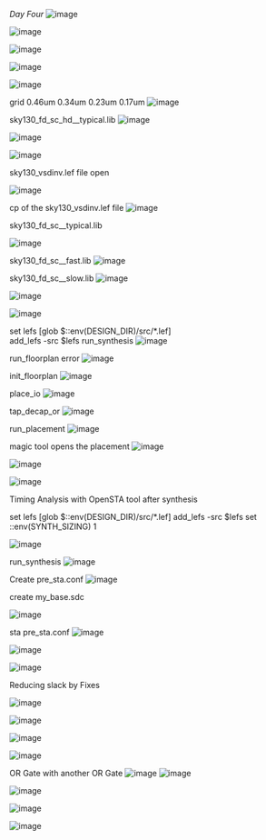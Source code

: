 *Day Four*
![image](https://github.com/piyushk246/Digital_VLSI_SoC_Design_And_Planning/assets/65733681/7573013d-c7b1-4568-9a6d-91ffa20138f9)

![image](https://github.com/piyushk246/Digital_VLSI_SoC_Design_And_Planning/assets/65733681/047b8cc8-83dd-42a7-a491-951ed36a745d)

![image](https://github.com/piyushk246/Digital_VLSI_SoC_Design_And_Planning/assets/65733681/028b2b00-fde5-444b-bdb4-d181d619755f)

![image](https://github.com/piyushk246/Digital_VLSI_SoC_Design_And_Planning/assets/65733681/081d6c5f-12ec-464a-8e52-487de025fc71)

![image](https://github.com/piyushk246/Digital_VLSI_SoC_Design_And_Planning/assets/65733681/1dcbd1fb-c037-4e97-85a7-40dc3c5e186f)

grid 0.46um 0.34um 0.23um 0.17um
![image](https://github.com/piyushk246/Digital_VLSI_SoC_Design_And_Planning/assets/65733681/bbd5dfb9-4311-4f9d-a4c3-c151d77a130f)

sky130_fd_sc_hd__typical.lib
![image](https://github.com/piyushk246/Digital_VLSI_SoC_Design_And_Planning/assets/65733681/b1a5d6d9-a928-4489-9244-c79b7d8a5604)

![image](https://github.com/piyushk246/Digital_VLSI_SoC_Design_And_Planning/assets/65733681/7e0efaa3-8ec6-4ef4-bdc2-0570d4def3de)

![image](https://github.com/piyushk246/Digital_VLSI_SoC_Design_And_Planning/assets/65733681/e02d6c9f-80fa-4b45-9e8a-4f5f7eadd066)

sky130_vsdinv.lef file open

![image](https://github.com/piyushk246/Digital_VLSI_SoC_Design_And_Planning/assets/65733681/b13d00c1-cc72-4799-8975-e48c2af2f106)


cp of the sky130_vsdinv.lef file 
![image](https://github.com/piyushk246/Digital_VLSI_SoC_Design_And_Planning/assets/65733681/74b8b3c1-fc89-4e43-8683-46f2844327f7)

sky130_fd_sc__typical.lib

![image](https://github.com/piyushk246/Digital_VLSI_SoC_Design_And_Planning/assets/65733681/58718723-d0c9-40bb-bac9-52ef7551b224)

sky130_fd_sc__fast.lib
![image](https://github.com/piyushk246/Digital_VLSI_SoC_Design_And_Planning/assets/65733681/6ca6d28c-49cd-42f7-a24e-163c3e959dc6)

sky130_fd_sc__slow.lib
![image](https://github.com/piyushk246/Digital_VLSI_SoC_Design_And_Planning/assets/65733681/0fc0928f-c9c4-4339-98e7-62b1d871da0d)


![image](https://github.com/piyushk246/Digital_VLSI_SoC_Design_And_Planning/assets/65733681/da95b75c-226f-4c3f-b8b9-0917f4cd4425)

![image](https://github.com/piyushk246/Digital_VLSI_SoC_Design_And_Planning/assets/65733681/d06bf511-d193-4fd3-9f79-5953835568ab)

set lefs [glob $::env(DESIGN_DIR)/src/*.lef]      
add_lefs -src $lefs
  run_synthesis
![image](https://github.com/piyushk246/Digital_VLSI_SoC_Design_And_Planning/assets/65733681/f753790d-097e-4551-b484-b9ec9c212c00)

run_floorplan error
![image](https://github.com/piyushk246/Digital_VLSI_SoC_Design_And_Planning/assets/65733681/a68fdcda-ff01-490d-b254-1f23a790e7b6)

  init_floorplan
  ![image](https://github.com/piyushk246/Digital_VLSI_SoC_Design_And_Planning/assets/65733681/8f596bd8-5d0e-4a74-b2e5-46af525656ae)

  place_io
  ![image](https://github.com/piyushk246/Digital_VLSI_SoC_Design_And_Planning/assets/65733681/a65b4ef9-447b-432d-847b-d60b0d9d01fe)

  tap_decap_or
    ![image](https://github.com/piyushk246/Digital_VLSI_SoC_Design_And_Planning/assets/65733681/b6badfc9-06b1-4f43-99f9-431bc21b9fa3)

run_placement
![image](https://github.com/piyushk246/Digital_VLSI_SoC_Design_And_Planning/assets/65733681/36880deb-61bb-4131-8ee3-e96e706e48fd)

magic tool opens the placement
![image](https://github.com/piyushk246/Digital_VLSI_SoC_Design_And_Planning/assets/65733681/02c72b06-cfec-4b43-a434-8c420f9d6da7)


![image](https://github.com/piyushk246/Digital_VLSI_SoC_Design_And_Planning/assets/65733681/da77af70-d6ce-4159-a882-49a400a1dc37)

![image](https://github.com/piyushk246/Digital_VLSI_SoC_Design_And_Planning/assets/65733681/cf0fb4c5-5c4c-44c4-bc20-6f07d212e47c)


Timing Analysis with OpenSTA tool after synthesis

set lefs [glob $::env(DESIGN_DIR)/src/*.lef] 
add_lefs -src $lefs 
set ::env(SYNTH_SIZING) 1 

![image](https://github.com/piyushk246/Digital_VLSI_SoC_Design_And_Planning/assets/65733681/9c0bcec8-0798-4ff9-8782-3206bdcd9be3)

run_synthesis
![image](https://github.com/piyushk246/Digital_VLSI_SoC_Design_And_Planning/assets/65733681/6405e219-826d-448b-a4ee-959dfe5176d1)

Create pre_sta.conf 
![image](https://github.com/piyushk246/Digital_VLSI_SoC_Design_And_Planning/assets/65733681/91c5251a-e3ea-48b7-84d7-a49670c62b11)

create my_base.sdc

![image](https://github.com/piyushk246/Digital_VLSI_SoC_Design_And_Planning/assets/65733681/5594aab5-d78a-40f0-85fb-77a8f7adef05)


sta pre_sta.conf
![image](https://github.com/piyushk246/Digital_VLSI_SoC_Design_And_Planning/assets/65733681/3c69d070-6d10-4f48-9e5f-fdd330a89048)

![image](https://github.com/piyushk246/Digital_VLSI_SoC_Design_And_Planning/assets/65733681/6e14020c-cf43-4acb-9ae9-1a1a956a816f)

![image](https://github.com/piyushk246/Digital_VLSI_SoC_Design_And_Planning/assets/65733681/843cd428-c645-4442-a358-2af37a008be9)

Reducing slack by Fixes

![image](https://github.com/piyushk246/Digital_VLSI_SoC_Design_And_Planning/assets/65733681/05b90720-3c70-4366-a363-5c5fb15b4c69)

![image](https://github.com/piyushk246/Digital_VLSI_SoC_Design_And_Planning/assets/65733681/c5c8b21b-1457-44ea-a3ab-e7c9a9379197)

![image](https://github.com/piyushk246/Digital_VLSI_SoC_Design_And_Planning/assets/65733681/0b6189da-cade-458a-976d-ee369a7f3d9e)

![image](https://github.com/piyushk246/Digital_VLSI_SoC_Design_And_Planning/assets/65733681/b7ffccf2-cd73-47d1-ab92-77ca1ee08c01)

OR Gate with another OR Gate
![image](https://github.com/piyushk246/Digital_VLSI_SoC_Design_And_Planning/assets/65733681/2ae922b2-9b97-4dbb-95ef-52b64359ac0b)
![image](https://github.com/piyushk246/Digital_VLSI_SoC_Design_And_Planning/assets/65733681/998960e2-9d56-4692-8293-c6b7ea17e1f1)

![image](https://github.com/piyushk246/Digital_VLSI_SoC_Design_And_Planning/assets/65733681/47826997-0b49-4e8b-af9e-fbe916e01358)

![image](https://github.com/piyushk246/Digital_VLSI_SoC_Design_And_Planning/assets/65733681/59928946-9311-4e19-806e-9f074007c679)

![image](https://github.com/piyushk246/Digital_VLSI_SoC_Design_And_Planning/assets/65733681/b1ca815f-ea33-4780-8088-4905f5f14575)


